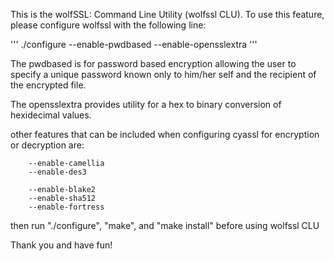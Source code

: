 This is the wolfSSL:  Command Line Utility (wolfssl CLU).
To use this feature, please configure wolfssl with the following line:

'''
./configure --enable-pwdbased --enable-opensslextra
'''

The pwdbased is for password based encryption allowing the user
to specify a unique password known only to him/her self and the
recipient of the encrypted file.

The opensslextra provides utility for a hex to binary conversion of
hexidecimal values.

other features that can be included when configuring cyassl for
encryption or decryption are:

        --enable-camellia
        --enable-des3
 
        --enable-blake2
        --enable-sha512
        --enable-fortress

then run "./configure", "make", and "make install" before using wolfssl CLU

Thank you and have fun!

